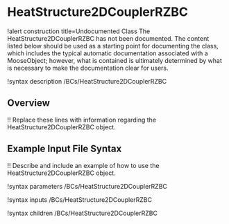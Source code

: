 # HeatStructure2DCouplerRZBC

!alert construction title=Undocumented Class
The HeatStructure2DCouplerRZBC has not been documented. The content listed below should be used as a starting point for
documenting the class, which includes the typical automatic documentation associated with a
MooseObject; however, what is contained is ultimately determined by what is necessary to make the
documentation clear for users.

!syntax description /BCs/HeatStructure2DCouplerRZBC

## Overview

!! Replace these lines with information regarding the HeatStructure2DCouplerRZBC object.

## Example Input File Syntax

!! Describe and include an example of how to use the HeatStructure2DCouplerRZBC object.

!syntax parameters /BCs/HeatStructure2DCouplerRZBC

!syntax inputs /BCs/HeatStructure2DCouplerRZBC

!syntax children /BCs/HeatStructure2DCouplerRZBC
